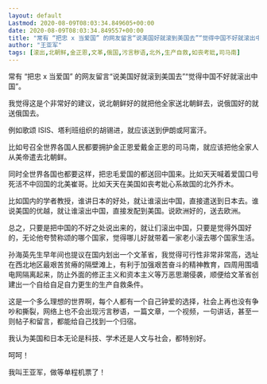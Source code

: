 ```yaml
---
layout: default
Lastmod: 2020-08-09T08:03:34.849605+00:00
date: 2020-08-09T08:03:34.849557+00:00
title: "常有 “把忠 x 当爱国” 的网友留言“说美国好就滚到美国去”“觉得中国不好就滚出中国”。"
author: "王亚军"
tags: [滚出,北朝鲜,金正恩,文革,俄国,污言秽语,北外,生产自救,如丧考妣,司马南]
---
```


常有 “把忠 x 当爱国” 的网友留言“说美国好就滚到美国去”“觉得中国不好就滚出中国”。

我觉得这是个非常好的建议，说北朝鲜好的就把他全家送北朝鲜去，说俄国好的就送俄国去。

例如歌颂 ISIS、塔利班组织的胡锡进，就应该送到伊朗或阿富汗。

比如号召全世界各国人民都要拥护金正恩爱戴金正恩的司马南，就应该把他全家人从美帝遣去北朝鲜。

同时全世界各国也都要这样，把忠毛爱国的都送回中国来。比如天天喊着爱国口号死活不中回国的北美崔哥。比如天天在美国如丧考妣心系故国的北外乔木。

比如国内的学者教授，谁讲日本的好处，就让谁滚出中国，直接遣送到日本去。谁说美国的优越，就让谁滚出中国，直接发配到美国。说欧洲好的，送去欧洲。

总之，只要是把中国的不好之处说出来的，就让们滚出中国，只要是觉得外国好的，无论他夸赞称颂的哪个国家，觉得哪儿好就带着一家老小滚去哪个国家生活。

孙海英先生早年间也提议在国内划出一个文革省，我觉得可行性非常非常高，选址在西北地区最艰苦贫瘠的隔壁滩上，有利于加强艰苦奋斗的精神教育，四周用围墙电网隔离起来，防止外面的修正主义和资本主义等万恶思潮侵袭，顺便给文革省创建出一个自给自足自力更生的生产自救条件。

这是一个多么理想的世界啊，每个人都有一个自己钟爱的选择，社会上再也没有争吵和撕裂，网络上也不会出现污言秽语，一篇文章，一个视频，一句讲话，甚至一则帖子和留言，都能给自己找到一个归宿。

我认为美国和日本无论是科技、学术还是人文与社会，都特别好。

呵呵！

我叫王亚军，做等单程机票了！

